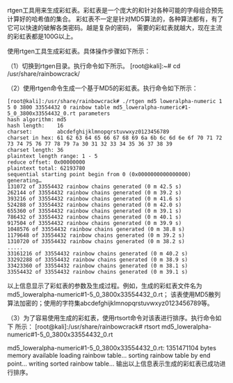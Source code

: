 rtgen工具用来生成彩虹表。彩虹表是一个庞大的和针对各种可能的字母组合预先计算好的哈希值的集合。
彩虹表不一定是针对MD5算法的，各种算法都有，有了它可以快速的破解各类密码。越是复杂的密码，
需要的彩虹表就越大，现在主流的彩虹表都是100G以上。

使用rtgen工具生成彩虹表。具体操作步骤如下所示：

（1）切换到rtgen目录。执行命令如下所示。
[root@kali]:~# cd /usr/share/rainbowcrack/

（2）使用rtgen命令生成一个基于MD5的彩虹表。执行命令如下所示：
```text
[root@kali]:/usr/share/rainbowcrack# ./rtgen md5 loweralpha-numeric 1 5 0 3800 33554432 0 rainbow table md5_loweralpha-numeric#1-5_0_3800x33554432_0.rt parameters
hash algorithm: md5
hash length:    16
charset:        abcdefghijklmnopqrstuvwxyz0123456789
charset in hex: 61 62 63 64 65 66 67 68 69 6a 6b 6c 6d 6e 6f 70 71 72 73 74 75 76 77 78 79 7a 30 31 32 33 34 35 36 37 38 39
charset length: 36
plaintext length range: 1 - 5
reduce offset: 0x00000000
plaintext total: 62193780
sequential starting point begin from 0 (0x0000000000000000)
generating…
131072 of 33554432 rainbow chains generated (0 m 42.5 s)
262144 of 33554432 rainbow chains generated (0 m 39.2 s)
393216 of 33554432 rainbow chains generated (0 m 41.6 s)
524288 of 33554432 rainbow chains generated (0 m 42.0 s)
655360 of 33554432 rainbow chains generated (0 m 39.1 s)
786432 of 33554432 rainbow chains generated (0 m 40.1 s)
917504 of 33554432 rainbow chains generated (0 m 39.9 s)
1048576 of 33554432 rainbow chains generated (0 m 38.8 s)
1179648 of 33554432 rainbow chains generated (0 m 39.2 s)
1310720 of 33554432 rainbow chains generated (0 m 38.2 s)
.....
33161216 of 33554432 rainbow chains generated (0 m 40.2 s)
33292288 of 33554432 rainbow chains generated (0 m 38.9 s)
33423360 of 33554432 rainbow chains generated (0 m 38.1 s)
33554432 of 33554432 rainbow chains generated (0 m 39.1 s)
```
以上信息显示了彩虹表的参数及生成过程。例如，生成的彩虹表文件名为md5_loweralpha-numeric#1-5_0_3800x33554432_0.rt；
该表使用MD5散列算法加密的；使用的字符集abcdefghijklmnopqrstuvwxyz0123456789等。


（3）为了容易使用生成的彩虹表，使用rtsort命令对该表进行排序。执行命令如下 所示：
[root@kali]:/usr/share/rainbowcrack# rtsort md5_loweralpha-numeric#1-5_0_3800x33554432_0.rt

md5_loweralpha-numeric#1-5_0_3800x33554432_0.rt:
1351471104 bytes memory available
loading rainbow table…
sorting rainbow table by end point…
writing sorted rainbow table…
输出以上信息表示生成的彩虹表已成功进行排序。